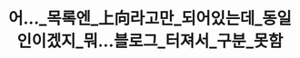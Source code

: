 ---
name: "어..._목록엔_上向라고만_되어있는데_동일인이겠지_뭐...블로그_터져서_구분_못함"
title: "어..._목록엔_上向라고만_되어있는데_동일인이겠지_뭐...블로그_터져서_구분_못함"
---
